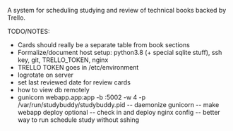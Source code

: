 A system for scheduling studying and review of technical books backed by Trello.


TODO/NOTES:
- Cards should really be a separate table from book sections
- Formalize/document host setup: python3.8 (+ special sqlite stuff), ssh key, git, TRELLO_TOKEN, nginx
- TRELLO TOKEN goes in /etc/environment
- logrotate on server
- set last reviewed date for review cards
- how to view db remotely
- gunicorn webapp.app:app -b :5002 -w 4 -p /var/run/studybuddy/studybuddy.pid
-- daemonize gunicorn
-- make webapp deploy optional
-- check in and deploy nginx config
-- better way to run schedule study without sshing
